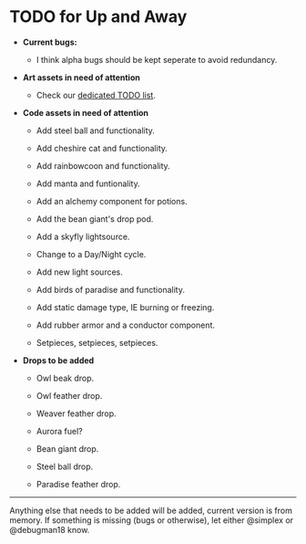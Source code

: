 # TODO for Up and Away

+ **Current bugs:**

	+ I think alpha bugs should be kept seperate to avoid redundancy.

+ **Art assets in need of attention**

	+ Check our [dedicated TODO list](TODO_ART.md).

+ **Code assets in need of attention**

	+ Add steel ball and functionality.

	+ Add cheshire cat and functionality.

	+ Add rainbowcoon and functionality.

	+ Add manta and funtionality.

	+ Add an alchemy component for potions.

	+ Add the bean giant's drop pod.

	+ Add a skyfly lightsource.

	+ Change to a Day/Night cycle.

	+ Add new light sources.

	+ Add birds of paradise and functionality.

	+ Add static damage type, IE burning or freezing.

	+ Add rubber armor and a conductor component.

	+ Setpieces, setpieces, setpieces.

+ **Drops to be added**

	+ Owl beak drop.

	+ Owl feather drop.

	+ Weaver feather drop.

	+ Aurora fuel?

	+ Bean giant drop.

	+ Steel ball drop.

	+ Paradise feather drop.

******

Anything else that needs to be added will be added, current version is from memory. 
If something is missing (bugs or otherwise), let either @simplex or @debugman18 know.

<!--
vim: ft=markdown nofoldenable
-->
